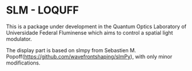 # SLM - LOQUFF

This is a package under development in the Quantum Optics Laboratory of Universidade Federal Fluminense which aims to control a spatial light modulator.

The display part is based on slmpy from Sebastien M. Popoff(https://github.com/wavefrontshaping/slmPy), with only minor modifications.